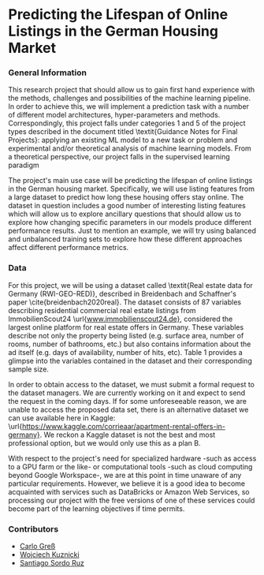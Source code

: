 # Predicting the Lifespan of Online Listings in the German Housing Market


### General Information 

This research project that should allow us to gain first hand experience with the methods, challenges and possibilities of the machine learning pipeline. In order to achieve this, we will implement a prediction task with a number of different model architectures, hyper-parameters and methods. Correspondingly, this project falls under categories 1 and 5 of the project types described in the document titled \textit{Guidance Notes for Final Projects}: applying an existing ML model to a new task or problem and experimental and/or theoretical analysis of machine learning models. From a theoretical perspective, our project falls in the supervised learning paradigm

The project's main use case will be predicting the lifespan of online listings in the German housing market. Specifically, we will use listing features from a large dataset to predict how long these housing offers stay online. The dataset in question includes a good number of interesting listing features which will allow us to explore ancillary questions that should allow us to explore how changing specific parameters in our models produce different performance results. Just to mention an example, we will try using balanced and unbalanced training sets to explore how these different approaches affect different performance metrics.

### Data


For this project, we will be using a dataset called \textit{Real estate data for Germany (RWI-GEO-RED)}, described in Breidenbach and Schaffner's paper \cite{breidenbach2020real}. The dataset consists of 87 variables describing residential commercial real estate listings from ImmobilienScout24 \url{www.immobilienscout24.de}, considered the largest online platform for real estate offers in Germany. These variables describe not only the property being listed (e.g. surface area, number of rooms, number of bathrooms, etc.) but also contains information about the ad itself (e.g. days of availability, number of hits, etc). Table 1 provides a glimpse into the variables contained in the dataset and their corresponding sample size.

In order to obtain access to the dataset, we must submit a formal request to the dataset managers. We are currently working on it and expect to send the request in the coming days. If for some unforeseeable reason, we are unable to access the proposed data set, there is an alternative dataset we can use available here in Kaggle: \url{https://www.kaggle.com/corrieaar/apartment-rental-offers-in-germany}. We reckon a Kaggle dataset is not the best and most professional option, but we would only use this as a plan B.

With respect to the project's need for specialized hardware -such as access to a GPU farm or the like- or computational tools -such as cloud computing beyond Google Workspace-, we are at this point in time unaware of any particular requirements. However, we believe it is a good idea to become acquainted with services such as DataBricks or Amazon Web Services, so processing our project with the free versions of one of these services could become part of the learning objectives if time permits.

### Contributors

- [Carlo Greß](https://github.com/carlo-gress)
- [Wojciech Kuznicki](https://github.com/wkuznicki)
- [Santiago Sordo Ruz](https://github.com/odros)

